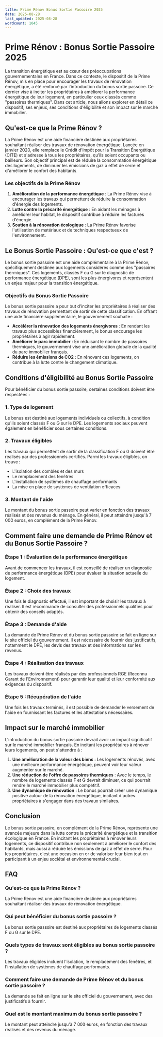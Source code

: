 ```yaml
---
title: Prime Rénov Bonus Sortie Passoire 2025
date: 2025-08-28
last_updated: 2025-08-28
wordcount: 1045
---
```


# Prime Rénov : Bonus Sortie Passoire 2025

La transition énergétique est au cœur des préoccupations gouvernementales en France. Dans ce contexte, le dispositif de la Prime Rénov, mis en place pour encourager les travaux de rénovation énergétique, a été renforcé par l'introduction du bonus sortie passoire. Ce dernier vise à inciter les propriétaires à améliorer la performance énergétique de leur logement, en particulier ceux classés comme "passoires thermiques". Dans cet article, nous allons explorer en détail ce dispositif, ses enjeux, ses conditions d'éligibilité et son impact sur le marché immobilier.

## Qu'est-ce que la Prime Rénov ?

La Prime Rénov est une aide financière destinée aux propriétaires souhaitant réaliser des travaux de rénovation énergétique. Lancée en janvier 2020, elle remplace le Crédit d'Impôt pour la Transition Énergétique (CITE) et s'adresse à tous les propriétaires, qu'ils soient occupants ou bailleurs. Son objectif principal est de réduire la consommation énergétique des logements, de diminuer les émissions de gaz à effet de serre et d'améliorer le confort des habitants.

### Les objectifs de la Prime Rénov

1. **Amélioration de la performance énergétique** : La Prime Rénov vise à encourager les travaux qui permettent de réduire la consommation d'énergie des logements.
2. **Lutte contre la précarité énergétique** : En aidant les ménages à améliorer leur habitat, le dispositif contribue à réduire les factures d'énergie.
3. **Soutien à la rénovation écologique** : La Prime Rénov favorise l'utilisation de matériaux et de techniques respectueux de l'environnement.

## Le Bonus Sortie Passoire : Qu'est-ce que c'est ?

Le bonus sortie passoire est une aide complémentaire à la Prime Rénov, spécifiquement destinée aux logements considérés comme des "passoires thermiques". Ces logements, classés F ou G sur le diagnostic de performance énergétique (DPE), sont les plus énergivores et représentent un enjeu majeur pour la transition énergétique.

### Objectifs du Bonus Sortie Passoire

Le bonus sortie passoire a pour but d'inciter les propriétaires à réaliser des travaux de rénovation permettant de sortir de cette classification. En offrant une aide financière supplémentaire, le gouvernement souhaite :

- **Accélérer la rénovation des logements énergivores** : En rendant les travaux plus accessibles financièrement, le bonus encourage les propriétaires à agir rapidement.
- **Améliorer le parc immobilier** : En réduisant le nombre de passoires thermiques, le gouvernement vise une amélioration globale de la qualité du parc immobilier français.
- **Réduire les émissions de CO2** : En rénovant ces logements, on contribue à la lutte contre le changement climatique.

## Conditions d'éligibilité au Bonus Sortie Passoire

Pour bénéficier du bonus sortie passoire, certaines conditions doivent être respectées :

### 1. Type de logement

Le bonus est destiné aux logements individuels ou collectifs, à condition qu'ils soient classés F ou G sur le DPE. Les logements sociaux peuvent également en bénéficier sous certaines conditions.

### 2. Travaux éligibles

Les travaux qui permettent de sortir de la classification F ou G doivent être réalisés par des professionnels certifiés. Parmi les travaux éligibles, on trouve :

- L'isolation des combles et des murs
- Le remplacement des fenêtres
- L'installation de systèmes de chauffage performants
- La mise en place de systèmes de ventilation efficaces

### 3. Montant de l'aide

Le montant du bonus sortie passoire peut varier en fonction des travaux réalisés et des revenus du ménage. En général, il peut atteindre jusqu'à 7 000 euros, en complément de la Prime Rénov.

## Comment faire une demande de Prime Rénov et du Bonus Sortie Passoire ?

### Étape 1 : Évaluation de la performance énergétique

Avant de commencer les travaux, il est conseillé de réaliser un diagnostic de performance énergétique (DPE) pour évaluer la situation actuelle du logement.

### Étape 2 : Choix des travaux

Une fois le diagnostic effectué, il est important de choisir les travaux à réaliser. Il est recommandé de consulter des professionnels qualifiés pour obtenir des conseils adaptés.

### Étape 3 : Demande d'aide

La demande de Prime Rénov et du bonus sortie passoire se fait en ligne sur le site officiel du gouvernement. Il est nécessaire de fournir des justificatifs, notamment le DPE, les devis des travaux et des informations sur les revenus.

### Étape 4 : Réalisation des travaux

Les travaux doivent être réalisés par des professionnels RGE (Reconnu Garant de l’Environnement) pour garantir leur qualité et leur conformité aux exigences du dispositif.

### Étape 5 : Récupération de l'aide

Une fois les travaux terminés, il est possible de demander le versement de l'aide en fournissant les factures et les attestations nécessaires.

## Impact sur le marché immobilier

L'introduction du bonus sortie passoire devrait avoir un impact significatif sur le marché immobilier français. En incitant les propriétaires à rénover leurs logements, on peut s'attendre à :

1. **Une amélioration de la valeur des biens** : Les logements rénovés, avec une meilleure performance énergétique, peuvent voir leur valeur augmenter sur le marché.
2. **Une réduction de l'offre de passoires thermiques** : Avec le temps, le nombre de logements classés F et G devrait diminuer, ce qui pourrait rendre le marché immobilier plus compétitif.
3. **Une dynamique de rénovation** : Le bonus pourrait créer une dynamique positive autour de la rénovation énergétique, incitant d'autres propriétaires à s'engager dans des travaux similaires.

## Conclusion

Le bonus sortie passoire, en complément de la Prime Rénov, représente une avancée majeure dans la lutte contre la précarité énergétique et la transition écologique en France. En incitant les propriétaires à rénover leurs logements, ce dispositif contribue non seulement à améliorer le confort des habitants, mais aussi à réduire les émissions de gaz à effet de serre. Pour les propriétaires, c'est une occasion en or de valoriser leur bien tout en participant à un enjeu sociétal et environnemental crucial.

## FAQ

### Qu'est-ce que la Prime Rénov ?

La Prime Rénov est une aide financière destinée aux propriétaires souhaitant réaliser des travaux de rénovation énergétique.

### Qui peut bénéficier du bonus sortie passoire ?

Le bonus sortie passoire est destiné aux propriétaires de logements classés F ou G sur le DPE.

### Quels types de travaux sont éligibles au bonus sortie passoire ?

Les travaux éligibles incluent l'isolation, le remplacement des fenêtres, et l'installation de systèmes de chauffage performants.

### Comment faire une demande de Prime Rénov et du bonus sortie passoire ?

La demande se fait en ligne sur le site officiel du gouvernement, avec des justificatifs à fournir.

### Quel est le montant maximum du bonus sortie passoire ?

Le montant peut atteindre jusqu'à 7 000 euros, en fonction des travaux réalisés et des revenus du ménage.